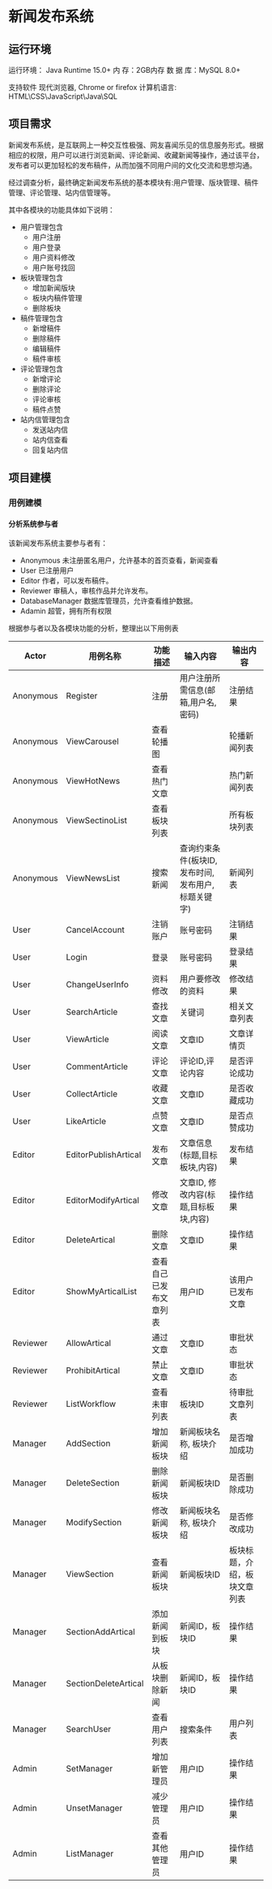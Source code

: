 # 新闻发布系统

## 运行环境

运行环境： Java Runtime 15.0+
内    存：2GB内存
数 据 库：MySQL 8.0+

支持软件
现代浏览器, Chrome or firefox
计算机语言: HTML\CSS\JavaScript\Java\SQL

## 项目需求

新闻发布系统，是互联网上一种交互性极强、网友喜闻乐见的信息服务形式。根据相应的权限，用户可以进行浏览新闻、评论新闻、收藏新闻等操作，通过该平台，发布者可以更加轻松的发布稿件，从而加强不同用户间的文化交流和思想沟通。

经过调查分析，最终确定新闻发布系统的基本模块有:用户管理、版块管理、稿件管理、评论管理、站内信管理等。

其中各模块的功能具体如下说明：

- 用户管理包含
    - 用户注册
    - 用户登录
    - 用户资料修改
    - 用户账号找回
- 板块管理包含
    - 增加新闻版块
    - 板块内稿件管理
    - 删除板块
- 稿件管理包含
    - 新增稿件
    - 删除稿件
    - 编辑稿件
    - 稿件审核
- 评论管理包含
    - 新增评论
    - 删除评论
    - 评论审核
    - 稿件点赞
- 站内信管理包含
    - 发送站内信
    - 站内信查看
    - 回复站内信

## 项目建模

### 用例建模

#### 分析系统参与者

该新闻发布系统主要参与者有：

- Anonymous 未注册匿名用户，允许基本的首页查看，新闻查看
- User 已注册用户
- Editor 作者，可以发布稿件。
- Reviewer 审稿人，审核作品并允许发布。
- DatabaseManager 数据库管理员，允许查看维护数据。
- Adamin 超管，拥有所有权限

根据参与者以及各模块功能的分析，整理出以下用例表

| Actor     | 用例名称             | 功能描述               | 输入内容                                          | 输出内容                     |
|-----------|----------------------|------------------------|---------------------------------------------------|------------------------------|
| Anonymous | Register             | 注册                   | 用户注册所需信息(邮箱,用户名,密码)                | 注册结果                     |
| Anonymous | ViewCarousel         | 查看轮播图             |                                                   | 轮播新闻列表                 |
| Anonymous | ViewHotNews          | 查看热门文章           |                                                   | 热门新闻列表                 |
| Anonymous | ViewSectinoList      | 查看板块列表           |                                                   | 所有板块列表                 |
| Anonymous | ViewNewsList         | 搜索新闻               | 查询约束条件(板块ID,发布时间,发布用户,标题关键字) | 新闻列表                     |
| User      | CancelAccount        | 注销账户               | 账号密码                                          | 注销结果                     |
| User      | Login                | 登录                   | 账号密码                                          | 登录结果                     |
| User      | ChangeUserInfo       | 资料修改               | 用户要修改的资料                                  | 修改结果                     |
| User      | SearchArticle        | 查找文章               | 关键词                                            | 相关文章列表                 |
| User      | ViewArticle          | 阅读文章               | 文章ID                                            | 文章详情页                   |
| User      | CommentArticle       | 评论文章               | 评论ID,评论内容                                   | 是否评论成功                 |
| User      | CollectArticle       | 收藏文章               | 文章ID                                            | 是否收藏成功                 |
| User      | LikeArticle          | 点赞文章               | 文章ID                                            | 是否点赞成功                 |
| Editor    | EditorPublishArtical | 发布文章               | 文章信息(标题,目标板块,内容)                      | 发布结果                     |
| Editor    | EditorModifyArtical  | 修改文章               | 文章ID, 修改内容(标题,目标板块,内容)              | 操作结果                     |
| Editor    | DeleteArtical        | 删除文章               | 文章ID                                            | 操作结果                     |
| Editor    | ShowMyArticalList    | 查看自己已发布文章列表 | 用户ID                                            | 该用户已发布文章             |
| Reviewer  | AllowArtical         | 通过文章               | 文章ID                                            | 审批状态                     |
| Reviewer  | ProhibitArtical      | 禁止文章               | 文章ID                                            | 审批状态                     |
| Reviewer  | ListWorkflow         | 查看未审列表           | 板块ID                                            | 待审批文章列表               |
| Manager   | AddSection           | 增加新闻板块           | 新闻板块名称, 板块介绍                            | 是否增加成功                 |
| Manager   | DeleteSection        | 删除新闻板块           | 新闻板块ID                                        | 是否删除成功                 |
| Manager   | ModifySection        | 修改新闻板块           | 新闻板块名称, 板块介绍                            | 是否修改成功                 |
| Manager   | ViewSection          | 查看新闻板块           | 新闻板块ID                                        | 板块标题，介绍，板块文章列表 |
| Manager   | SectionAddArtical    | 添加新闻到板块         | 新闻ID，板块ID                                    | 操作结果                     |
| Manager   | SectionDeleteArtical | 从板块删除新闻         | 新闻ID，板块ID                                    | 操作结果                     |
| Manager   | SearchUser           | 查看用户列表           | 搜索条件                                          | 用户列表                     |
| Admin     | SetManager           | 增加新管理员           | 用户ID                                            | 操作结果                     |
| Admin     | UnsetManager         | 减少管理员             | 用户ID                                            | 操作结果                     |
| Admin     | ListManager          | 查看其他管理员         | 用户ID                                            | 操作结果                     |
